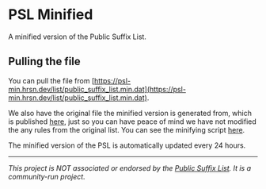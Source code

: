 # PSL Minified
A minified version of the Public Suffix List.

## Pulling the file
You can pull the file from [https://psl-min.hrsn.dev/list/public_suffix_list.min.dat](https://psl-min.hrsn.dev/list/public_suffix_list.min.dat).

We also have the original file the minified version is generated from, which is published [here](https://psl-min.hrsn.dev/list/public_suffix_list.dat), just so you can have peace of mind we have not modified the any rules from the original list. You can see the minifying script [here](https://github.com/wdhdev/psl-min/blob/main/scripts/minify.js).

The minified version of the PSL is automatically updated every 24 hours.

---

*This project is NOT associated or endorsed by the [Public Suffix List](https://publicsuffix.org). It is a community-run project.*
